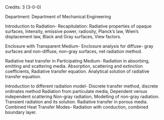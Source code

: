 Credits: 3 (3-0-0)

Department: Department of Mechanical Engineering

Introduction to Radiation- Recapitulation: Radiative properties of opaque surfaces, Intensity, emissive power, radiosity, Planck’s law, Wien’s displacement law, Black and Gray surfaces, View factors.

Enclosure with Transparent Medium- Enclosure analysis for diffuse- gray surfaces and non-diffuse, non-gray surfaces, net radiation method.

Radiative heat transfer in Participating Medium- Radiation in absorbing, emitting and scattering media. Absorption, scattering and extinction coefficients, Radiative transfer equation. Analytical solution of radiative transfer equation.

Introduction to different radiation model- Discrete transfer method, discrete ordinates method Radiation from particulate media, Dependent versus independent scattering Non-gray radiation, Modelling of non-gray radiation. Transient radiation and its solution. Radiative transfer in porous media. Combined Heat Transfer Modes- Radiation with conduction, combined boundary layer.